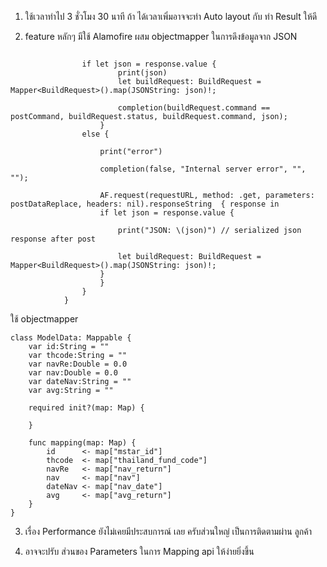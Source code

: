 1. ใช้เวลาทำไป 3 ชั่วโมง 30 นาที ถ้า ได้เวลาเพิ่มอาจจะทำ Auto layout กับ ทำ Result ให้ดี


2. feature หลักๆ มีใช้ Alamofire ผสม objectmapper ในการดึงข้อมูลจาก JSON

```AF.request(requestURL, method:httpMethod, parameters:postDataReplace).responseString { response in
                
                if let json = response.value {
                        print(json)
                        let buildRequest: BuildRequest = Mapper<BuildRequest>().map(JSONString: json)!;
                        
                        completion(buildRequest.command == postCommand, buildRequest.status, buildRequest.command, json);
                    }
                else {
                    
                    print("error")
                    
                    completion(false, "Internal server error", "", "");
                    
                    AF.request(requestURL, method: .get, parameters: postDataReplace, headers: nil).responseString  { response in
                    if let json = response.value {
                        
                        print("JSON: \(json)") // serialized json response after post
                        
                        let buildRequest: BuildRequest = Mapper<BuildRequest>().map(JSONString: json)!;
                    }
                    }
                }
            }
```
      
  ใช้ objectmapper
      
```
class ModelData: Mappable {
    var id:String = ""
    var thcode:String = ""
    var navRe:Double = 0.0
    var nav:Double = 0.0
    var dateNav:String = ""
    var avg:String = ""
    
    required init?(map: Map) {
        
    }
    
    func mapping(map: Map) {
        id      <- map["mstar_id"]
        thcode  <- map["thailand_fund_code"]
        navRe   <- map["nav_return"]
        nav     <- map["nav"]
        dateNav <- map["nav_date"]
        avg     <- map["avg_return"]
    }
}
```

3. เรื่อง Performance ยังไม่เคยมีประสบการณ์ เลย ครับส่วนใหญ่ เป็นการติดตามผ่าน ลูกค้า

4. อาจจะปรับ ส่วนของ Parameters ในการ Mapping api ให้ง่ายยิ่งขึ้น
